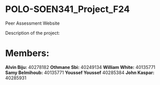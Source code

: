 # POLO-SOEN341_Project_F24
Peer Assessment Website

Description of the project:

# Members:
**Alvin Biju:** 40278182
**Othmane Sbi:** 40249134
**William White:** 40135771
**Samy Belmihoub:** 40135771
**Youssef Youssef** 40285384
**John Kaspar:** 40285931
